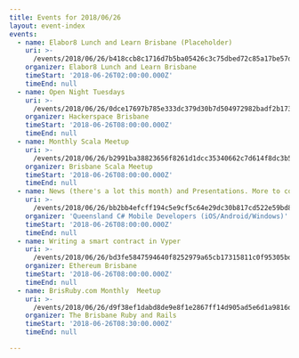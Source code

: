 ```yaml
---
title: Events for 2018/06/26
layout: event-index
events:
  - name: Elabor8 Lunch and Learn Brisbane (Placeholder)
    uri: >-
      /events/2018/06/26/b418ccb8c1716d7b5ba05426c3c75dbed72c85a17be57d071eb8f163dac07844
    organizer: Elabor8 Lunch and Learn Brisbane
    timeStart: '2018-06-26T02:00:00.000Z'
    timeEnd: null
  - name: Open Night Tuesdays
    uri: >-
      /events/2018/06/26/0dce17697b785e333dc379d30b7d504972982badf2b173c596669d5990664444
    organizer: Hackerspace Brisbane
    timeStart: '2018-06-26T08:00:00.000Z'
    timeEnd: null
  - name: Monthly Scala Meetup
    uri: >-
      /events/2018/06/26/b2991ba38823656f8261d1dcc35340662c7d614f8dc3b54097646aa02c427a5b
    organizer: Brisbane Scala Meetup
    timeStart: '2018-06-26T08:00:00.000Z'
    timeEnd: null
  - name: News (there's a lot this month) and Presentations. More to come
    uri: >-
      /events/2018/06/26/bb2bb4efcff194c5e9cf5c64e29dc30b817cd522e59bd88604e91af7aada165b
    organizer: 'Queensland C# Mobile Developers (iOS/Android/Windows)'
    timeStart: '2018-06-26T08:00:00.000Z'
    timeEnd: null
  - name: Writing a smart contract in Vyper
    uri: >-
      /events/2018/06/26/bd3fe5847594640f8252979a65cb17315811c0f95305bd5bf3960bb2347d308b
    organizer: Ethereum Brisbane
    timeStart: '2018-06-26T08:00:00.000Z'
    timeEnd: null
  - name: BrisRuby.com Monthly  Meetup
    uri: >-
      /events/2018/06/26/d9f38ef1dabd8de9e8f1e2867ff14d905ad5e6d1a9816d35f5408a489c393685
    organizer: The Brisbane Ruby and Rails
    timeStart: '2018-06-26T08:30:00.000Z'
    timeEnd: null

---
```

